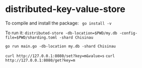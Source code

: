 # distributed-key-value-store

To compile and install the package:
` go install -v`

To run it:
`distributed-store -db-location=$PWD/my.db -config-file=$PWD/sharding.toml -shard Chisinau`

`go run main.go -db-location my.db -shard Chisinau`

`curl http://127.0.0.1:8080/set?key=m&value=s`
`curl http://127.0.0.1:8080/get?key=m`